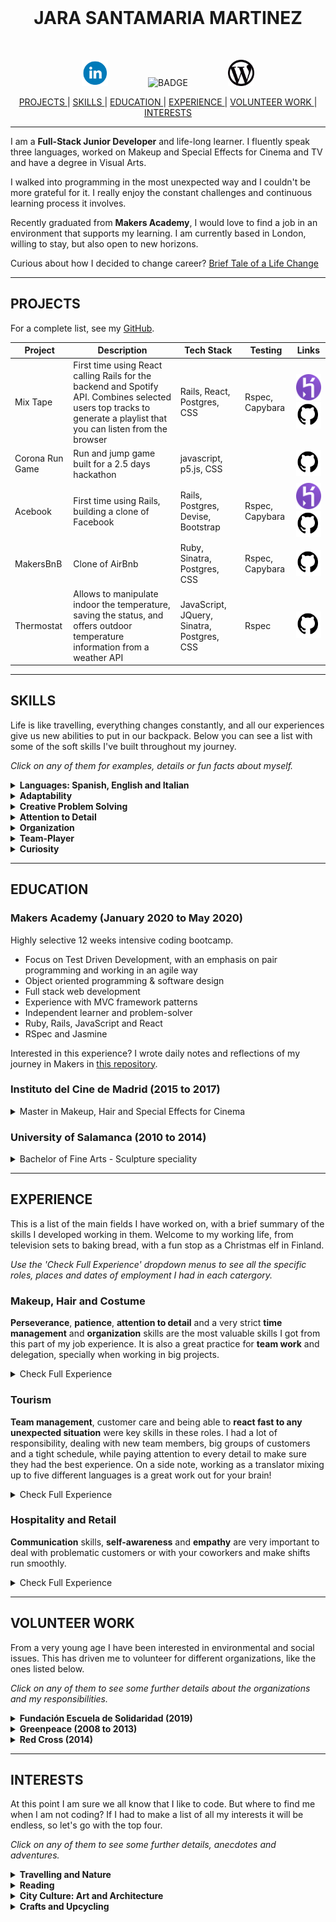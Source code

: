 <br>

<h1 align="center">JARA SANTAMARIA MARTINEZ</h1>

<br>

<p align="center">
  <a href="https://www.linkedin.com/in/jarasmar/">
    <img src="./images/Linkedin_Logo.png" alt="linkedin" hspace="30" height="42" width="42"></a>
  <img src="https://camo.githubusercontent.com/e05533c5c1439f745a4c9a7f11edf976a07ff303/68747470733a2f2f696d672e736869656c64732e696f2f62616467652f7265616479253230666f722d686972652d627269676874677265656e2e737667" alt="BADGE" hspace="30">
  <a href="https://jarasmar.wordpress.com/">
    <img src="./images/Wordpress_Logo.png" alt="wordpress" hspace="30" height="42" width="42"></a>
</p>

<div align="center">

[ PROJECTS ](#projects) |
[ SKILLS ](#skills) |
[ EDUCATION ](#education) |
[ EXPERIENCE ](#experience) |
[ VOLUNTEER WORK ](#volunteer-work) |
[ INTERESTS ](#interests)

</div>

***

I am a **Full-Stack Junior Developer** and life-long learner. I fluently speak three languages, worked on Makeup and Special Effects for Cinema and TV and have a degree in Visual Arts.

I walked into programming in the most unexpected way and I couldn't be more grateful for it. I really enjoy the constant challenges and continuous learning process it involves.  

Recently graduated from **Makers Academy**, I would love to find a job in an environment that supports my learning. I am currently based in London, willing to stay, but also open to new horizons. 

Curious about how I decided to change career? [Brief Tale of a Life Change](https://github.com/jarasmar/Learning_Journey_At_Makers/blob/master/README.md)

***

## PROJECTS
For a complete list, see my [GitHub](https://github.com/jarasmar).


Project | Description | Tech Stack | Testing | Links
--- | --- | --- | --- | ---
Mix Tape | First time using React calling Rails for the backend and Spotify API. Combines selected users top tracks to generate a playlist that you can listen from the browser | Rails, React, Postgres, CSS | Rspec, Capybara | <a href="https://mix-tape-makers.herokuapp.com/signin"><img alt="heroku" src="./images/Heroku_Logo.png" height="42" width="42"> </a><a href="https://github.com/jarasmar/mix-tape"><img alt="github" src="./images/Github_Logo.png" height="42" width="42"> </a>
Corona Run Game | Run and jump game built for a 2.5 days hackathon | javascript, p5.js, CSS |  | <a href="https://github.com/jarasmar/hfh_corona_game"><img alt="github" src="./images/Github_Logo.png" height="42" width="42"> </a>
Acebook | First time using Rails, building a clone of Facebook | Rails, Postgres, Devise, Bootstrap | Rspec, Capybara | <a href="https://the-undefined-method.herokuapp.com/users/sign_in"><img alt="heroku" src="./images/Heroku_Logo.png" height="42" width="42"> </a><a href="https://github.com/jarasmar/acebook-theUndefinedMethod"><img alt="github" src="./images/Github_Logo.png" height="42" width="42"> </a>
MakersBnB | Clone of AirBnb | Ruby, Sinatra, Postgres, CSS | Rspec, Capybara | <a href="https://github.com/jarasmar/MakersBnB"><img alt="github" src="./images/Github_Logo.png" height="42" width="42"> </a>
Thermostat | Allows to  manipulate indoor the temperature, saving the status, and offers outdoor temperature information from a weather API | JavaScript, JQuery, Sinatra, Postgres, CSS | Rspec | <a href="https://github.com/jarasmar/Thermostat"><img alt="github" src="./images/Github_Logo.png" height="42" width="42"> </a>

***

## SKILLS
Life is like travelling, everything changes constantly, and all our experiences give us new abilities to put in our backpack. Below you can see a list with some of the soft skills I've built throughout my journey. 

_Click on any of them for examples, details or fun facts about myself._

<details>
  <summary><strong>Languages: Spanish, English and Italian</strong></summary>
  <br>
  <p>I am fluent in Spanish, English and Italian, with some basic understanding of French.</p> 
  <p>I LOVE travelling, and had quite a lot of crazy anecdotes that would prove how I'm always willing to dive into a new language. For example, while spending two months hitch hiking through the countryside in Greece (where no one speaks English) I somehow managed to have the funniest conversations in 'Greek' with locals. I can also sing a Christmas carol in Finnish.</p>
</details>

<details>
  <summary><strong>Adaptability</strong></summary>
  <br>
  <p>I have build a new life from scratch more times than I can count. I have lived in over ten different regions in five different countries. Each one of them with new people, new languages, new jobs. None of this is a problem, only the chance for an adventure.</p>
</details>

<details>
  <summary><strong>Creative Problem Solving</strong></summary>
  <br>
  <p>Survivor of many kind of low-budget life projects I have learned to be creative with my problem-solving. If something seems impossible from the point you are looking at it, you just need to move and find a different point of view.</p> 
</details>

<details>
  <summary><strong>Attention to Detail</strong></summary>
  <br>
  <p>From my background as a makeup, hair and costume artist for cinema I've learnt the importance of paying attention to detail. If you have ever dealt with 'continuity' in filming you know how challenging it can get to make a hair up-do look the exact same through scenes that may be filmed in different days.</p> 
  <p>Look, look, look and then look again, just in case.</p>
</details>

<details>
  <summary><strong>Organization</strong></summary>
  <br>
  <p>I love a plan, a list and a schedule. Even if I just make them for breaking them a minute later (life is unexpected and sometimes improvising is key).</p> 
  <p>This is a skill I have also learned on set, where there is always a thousand things going on at the same time. Human memory has its limits: Do you remember if the extra actor was wearing a watch in the scene we started to shoot two weeks ago? I bet you don't. Make records of everything, file it properly and keep it organized.</p> 
  <p>I can't tell how much I've fallen in love with git flow for this reason.</p>
</details>

<details>
  <summary><strong>Team-Player</strong></summary>
  <br>
  <p>Always comfortable finding my place in a team, whether that calls for knuckling down and getting my hands dirty or offering leadership when the situation arises.</p>
</details>

<details>
  <summary><strong>Curiosity</strong></summary>
  <br>
  <p>What? Why? How? If you talk to me about something I don't know, this is the reaction you should expect. As we say in my country 'el saber no ocupa lugar' (knowledge does not take up space).</p>
</details>

***

## EDUCATION

### Makers Academy (January 2020 to May 2020)

Highly selective 12 weeks intensive coding bootcamp.

- Focus on Test Driven Development, with an emphasis on pair programming and working in an agile way
- Object oriented programming & software design
- Full stack web development
- Experience with MVC framework patterns
- Independent learner and problem-solver
- Ruby, Rails, JavaScript and React
- RSpec and Jasmine

Interested in this experience? I wrote daily notes and reflections of my journey in Makers in [this repository](https://github.com/jarasmar/Learning_Journey_At_Makers).

### Instituto del Cine de Madrid (2015 to 2017)

<details>
  <summary>Master in Makeup, Hair and Special Effects for Cinema</summary>
  <br>
  <ul>
    <li>All teachers are part of the team of Jose Quetglas, winner of 8 Goya Awards and a Bafta.</li>
    <li>While in the school all practices are done in real shooting conditions.</li>
    <li>After graduating I was selected for an internship in the Jose Quetglas team for the filming of a television series.</li>
    <li>After graduating I was selected for an internship in the filming of a television news program.</li>  
  </ul>
</details>


### University of Salamanca (2010 to 2014)

<details>
  <summary>Bachelor of Fine Arts - Sculpture speciality</summary>
  <br>
  <p><strong>Erasmus: </strong>I took the third year of my degree in Accademia di Belle Arti di Carrara (Italy).</p>
  <p><strong>A Levels:</strong></p>
  <ul>
    <li>Art Psicology</li>
    <li>Photography</li>
    <li>Sculpture</li>
    <li>Contemporary Art History</li>
    <li>Scenography</li>  
    <li>Final Project: "The subject and the introspective in art: Diaries of the subconscious"</li>   
  </ul>
</details>

***

## EXPERIENCE
This is a list of the main fields I have worked on, with a brief summary of the skills I developed working in them. Welcome to my working life, from television sets to baking bread, with a fun stop as a Christmas elf in Finland. 

_Use the 'Check Full Experience' dropdown menus to see all the specific roles, places and dates of employment I had in each catergory._

### Makeup, Hair and Costume
**Perseverance**, **patience**, **attention to detail** and a very strict **time management** and **organization** skills are the most valuable skills I got from this part of my job experience. It is also a great practice for **team work** and delegation, specially when working in big projects.

<details>
  <summary>Check Full Experience</summary>
  <br>
  <ul>
    <li>Makeup Artist and Hair Stylist in Blow LTD - London (04/2019 - 11/2019)</li>
    <li>Head Makeup, Hair and Costume Artist in a Film with Chromatiques Productions - Alicante (09/2018 - 11/2018)</li> 
    <li>Children Face Painter in Froggies Events - Madrid (10/2016 - 06/2018)</li> 
    <li>SFX Artist in a Videoclip with Amnesia Productions - Madrid (02/2018 - 03/2018)</li>   
    <li>Makeup Dpt. (internship) in a TVE Program “BDBT” with Lavinia Productions - Madrid (10/2017 - 12/2017)</li>
    <li>Makeup Dpt. (internship) in a RTVE Series “Sabuesos” with Plano a Plano Productions - Madrid (09/2017 - 10/2017)</li> 
    <li>Key Makeup Artist in a Videoclip with Gabezia - Madrid (02/2017 - 03/2017)</li>
    <li>Makeup and SFX Artist in Beefeater Event - Madrid (01/2017 - 01/2017)</li>
  </ul>
</details>
  

### Tourism
**Team management**, customer care and being able to **react fast to any unexpected situation** were key skills in these roles. I had a lot of responsibility, dealing with new team members, big groups of customers and a tight schedule, while paying attention to every detail to make sure they had the best experience. On a side note, working as a translator mixing up to five different languages is a great work out for your brain!

<details>
  <summary>Check Full Experience</summary>
  <br>
  <ul>
    <li>Asssistant Manager, Activity Guide and Translator in Pohjolan Pirtti - Finland (11/2019 - 01/2020)</li>
    <li>Activity Guide and Translator in Pohjolan Pirtti - Finland (11/2018 - 01/2019</li>
    <li>Receptionist in Marina Hotel - Malta (10/2014 - 02/2015)</li>
  </ul>
</details>


### Hospitality and Retail
**Communication** skills, **self-awareness** and **empathy** are very important to deal with problematic customers or with your coworkers and make shifts run smoothly.

<details>
  <summary>Check Full Experience</summary>
  <br>
  <ul>
    <li>Beauty Consultant and Shop Assistant in Douglas - Madrid (04/2017 - 06/2018)</li> 
    <li>Shop Assistant in Levadura Madre - Madrid (12/2015 - 09/2016)</li>
    <li>Bakery Manager in Cuatro Migas - Salamanca (02/2015 - 10/2016)</li>
    <li>Waitress in Marina Hotel - Malta (10/2014 - 02/2015)</li>
    <li>Waitress and Shop Assistant in Fresh - Malta (10/2014 - 02/2015)</li>
    <li>Waitress and Shop Assistant in Candy Cakes - London (06/2012 - 10/2012)</li>
  </ul>
</details> 

***

## VOLUNTEER WORK
From a very young age I have been interested in environmental and social issues. This has driven me to volunteer for different organizations, like the ones listed below. 

_Click on any of them to see some further details about the organizations and my responsibilities._

<details>
  <summary><strong>Fundación Escuela de Solidaridad (2019)</strong></summary>
  <br>
  <p>This is a Foundation located in a small village near Granada, Spain. It gives home to over one hundred people living in social disadvantage, abuse or exclusion: mothers with children in emergency situations, young immigrants, adults and adolescents at risk. I spent a month living with them, and even if the conditions were sometimes a bit precarious, it was really inspiring seeing how everyone in the community was trying their best to improve.</p>
  <p>My collaboration:</p>
  <ul>
    <li>Responsible for directing the restoration project of one of the houses.</li>
    <li>Responsible for managing donations of second-hand clothing (storage, stock and distribution).</li>
    <li>Organized a Workshop on Sewing to produce merchandising for funding.</li>
    <li>Organized a Workshop on T-Shirt printing.</li>
    <li>Organized a Workshop on Natural Cosmetics Elaboration.</li>
  </ul>
</details> 

<details>
  <summary><strong>Greenpeace (2008 to 2013)</strong></summary>
  <br>
  <p>I started volunteering for Greenpeace when I was only 15 years old. I am from a very small region in Spain and the day I got an email from them asking for volunteers to create a new regional group, I knew that was the place for me. Even for our small size we created a very active group, divided tasks amongst the members, and developed various activities such as public awareness campaigns, events organization, data research or signature campaigns.</p>
  <p>My collaboration:</p>
  <ul>
    <li>Internal mail distribution list management.</li>
    <li>Managed regional email account for information and demands from the public or other organizations.</li>
    <li>Create workshops and organize team rotas to participate in fairs.</li>
  </ul>
</details>

<details>
  <summary><strong>Red Cross (2014)</strong></summary>
  <br>
  <p>It all started with a First Aid intensive course I did with them. They explained to us all their different departments of the organization and I decided to join them as a volunteer in what they call "mobile health care unit". This is a vehicle that travels through the city at night and tries to detect and address the basic socio-health needs of people on the street (homeless people, drug addicts, prostitutes, elderly people without resources...)</p>
  <p>My collaboration:</p>
  <ul>
    <li>Monitoring of people in vulnerable situations.</li>
    <li>Basic food and warm drinks distribution.</li>
    <li>Distribution of basic hygiene kits.</li>
    <li>Inform about the resources available in the city (organizations, shelters...).</li>
  </ul>
</details>

***

## INTERESTS
At this point I am sure we all know that I like to code. But where to find me when I am not coding? If I had to make a list of all my interests it will be endless, so let's go with the top four.

_Click on any of them to see some further details, anecdotes and adventures._

<details>
  <summary><strong>Travelling and Nature</strong></summary>
  <br>
  <p>My one true passion in life. Finding me while I am might not be that easy though, I have a mysterious tendency to end up lost in the middle of nowhere in northern and rainy countries.</p>
  <p>Hint 1: Look for the drenched hitchhiker holding a camping tent and a backpack with a panda bear attached to it.</p>
  <p>Hint 2: Mountain hiking and Kayaking are probably going to be on my road map too.</p>
</details>
 
<details>
  <summary><strong>Reading</strong></summary>
  <br>
  <p>Anything, anywhere. Preferably in the shade of a tree, but underground rush hour might as well do.</p>
</details>

<details>
  <summary><strong>City Culture: Art and Architecture</strong></summary>
  <br>
  <p>I grew up in a tiny village, and although I'm a nature lover that daily craves for forests and seaside, I am also amazed on how many things a city like London has to offer.</p>
  <p>I often get lost in endless walks through the city, checking every detail in the architecture and the parks. Museums are my weak point here too, I normally forget time while inside, and only leave whith the closing announcement.</p>
  <p>Want to know my last discovery? The Royal Opera House. I will never have enough of those dancers, singers and all the amazing costumes and scenarios.</p>
</details>

<details>
  <summary><strong>Crafts and Upcycling</strong></summary>
  <br>
  <p>Clothes, furniture, a branch from a tree... Just give me a flea market, a sewing machine, few tools and some paint and I am set to play for hours.</p>
</details>
